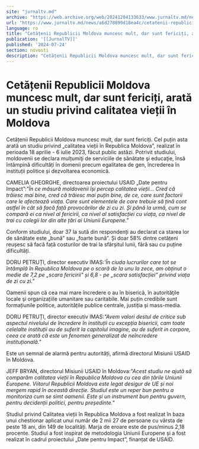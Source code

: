 ```yaml
---
site: "jurnaltv.md"
archive: "https://web.archive.org/web/20241204133633/www.jurnaltv.md/news/a6d270899d18ea4c/cetatenii-republicii-moldova-muncesc-mult-dar-sunt-fericiti-arata-un-studiu-privind-calitatea-vietii-in-moldova.html"
url: "https://www.jurnaltv.md/news/a6d270899d18ea4c/cetatenii-republicii-moldova-muncesc-mult-dar-sunt-fericiti-arata-un-studiu-privind-calitatea-vietii-in-moldova.html"
language: ro
title: "Cetățenii Republicii Moldova muncesc mult, dar sunt fericiți, arată un studiu privind calitatea vieții în Moldova"
publication: '[[JurnalTV]]'
published: '2024-07-24'
section: novosti
description: "Cetățenii Republicii Moldova muncesc mult, dar sunt fericiți. Cel puțin asta arată un studiu privind „calitatea vieții în Republica Moldova”, realizat în perioada 18 aprilie - 6 iulie 2023, făcut public astăzi. Potrivit studiului, moldovenii se declara mulțumiţi de serviciile de sănătate şi educaţie, însă întâmpină dificultăți în domenii precum egalitatea de gen, încrederea în instituții politice și dezvoltarea economică."
---
```


# Cetățenii Republicii Moldova muncesc mult, dar sunt fericiți, arată un studiu privind calitatea vieții în Moldova

Cetățenii Republicii Moldova muncesc mult, dar sunt fericiți. Cel puțin asta arată un studiu privind „calitatea vieții în Republica Moldova”, realizat în perioada 18 aprilie - 6 iulie 2023, făcut public astăzi. Potrivit studiului, moldovenii se declara mulțumiţi de serviciile de sănătate şi educaţie, însă întâmpină dificultăți în domenii precum egalitatea de gen, încrederea în instituții politice și dezvoltarea economică.

CAMELIA GHEORGHE, directoarea proiectului USAID „Date pentru Impact”:*"În ce măsură moldovenii își percep calitatea vieții... Cred că trăiesc mai bine, cred că trăiesc mai puțin bine, de ce, care sunt factorii care le afectează viața. Care sunt elementele de care trebuie să țină cont astfel în cât să facă față provocărilor de zi cu zi. Și până la urmă, cum se compară ei ca nivel al fericirii, ca nivel al satisfacției cu viața, ca nivel de trai cu colegii lor din alte țări ai Uniunii Europene."*

Conform studiului, doar 37 la sută din respondenți au declarat ca starea lor de sănătate este „bună” sau „foarte bună”. Și doar 58% dintre cetățeni reușesc să facă față costurilor de trai la sfârșitul lunii, fără sau cu puține dificultăți.

DORU PETRUȚI, director executiv IMAS:*'În ciuda lucrurilor care tot se întâmplă în Republica Moldova pe o scară de la unu la zece, am obținut o medie de 7,2 pe „scara fericirii” și 6,8 - pe „scara satisfacției” privind viața de zi cu zi."*

Oamenii spun că cea mai mare încredere o au în biserică, în autorităţile locale şi organizațiile umanitare sau caritabile. Mai puțin credibile sunt formațiunile politice, autoritățile publice centrale, justiția și mass-media.

DORU PETRUȚI, director executiv IMAS:*"Avem valori destul de critice sub aspectul nivelului de încredere în instituții cu excepția bisericii, cam toate celelalte instituții au de suferit la capitolul imagine, au de suferit in corpore, ceea ce arată că este un fenomen generalizat de neîncredere instituțională."*

Este un semnal de alarmă pentru autorități, afirmă directorul Misiunii USAID în Moldova.

JEFF BRYAN, directorul Misiunii USAID în Moldova:*"Acest studiu ne ajută să comparăm calitatea vieții în Republica Moldova cu cea din țările Uniunii Europene. Viitorul Republicii Moldova este legat desigur de UE și noi mergem rapid în această direcție. Studiul este un reper bun pentru a monitoriza cum se simt oamenii. Este și un instrument bun pentru guvern, pentru decidenții politici, pentru președinte."*

Studiul privind Calitatea vieții în Republica Moldova a fost realizat în baza unui chestionar aplicat unui număr de 2 mii 27 de persoane cu vârsta de peste 18 ani, din 149 de localități. Marja de eroare este de pus/minus 2,18 procente. Studiul a fost inspirat de metodologia Uniunii Europene și a fost realizat în cadrul proiectului „Date pentru Impact”, finanțat de USAID.